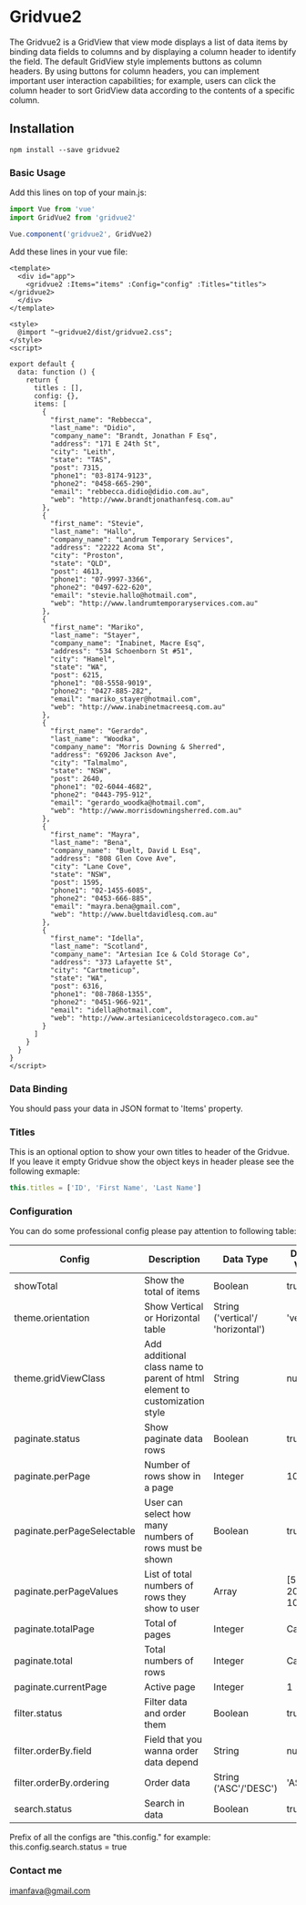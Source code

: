 # Gridvue2
The Gridvue2 is a GridView that view mode displays a list of data items by binding data fields to columns and by displaying a column header to identify the field. The default GridView style implements buttons as column headers. By using buttons for column headers, you can implement important user interaction capabilities; for example, users can click the column header to sort GridView data according to the contents of a specific column.
## Installation
``` 
npm install --save gridvue2
```

### Basic Usage
Add this lines on top of your main.js:
``` js
import Vue from 'vue'
import GridVue2 from 'gridvue2'

Vue.component('gridvue2', GridVue2)
```

Add these lines in your vue file:
```vue
<template>
  <div id="app">
    <gridvue2 :Items="items" :Config="config" :Titles="titles"></gridvue2>
  </div>
</template>

<style>
  @import "~gridvue2/dist/gridvue2.css";
</style>
<script>

export default {
  data: function () {
    return {
      titles : [],
      config: {},
      items: [
        {
          "first_name": "Rebbecca",
          "last_name": "Didio",
          "company_name": "Brandt, Jonathan F Esq",
          "address": "171 E 24th St",
          "city": "Leith",
          "state": "TAS",
          "post": 7315,
          "phone1": "03-8174-9123",
          "phone2": "0458-665-290",
          "email": "rebbecca.didio@didio.com.au",
          "web": "http://www.brandtjonathanfesq.com.au"
        },
        {
          "first_name": "Stevie",
          "last_name": "Hallo",
          "company_name": "Landrum Temporary Services",
          "address": "22222 Acoma St",
          "city": "Proston",
          "state": "QLD",
          "post": 4613,
          "phone1": "07-9997-3366",
          "phone2": "0497-622-620",
          "email": "stevie.hallo@hotmail.com",
          "web": "http://www.landrumtemporaryservices.com.au"
        },
        {
          "first_name": "Mariko",
          "last_name": "Stayer",
          "company_name": "Inabinet, Macre Esq",
          "address": "534 Schoenborn St #51",
          "city": "Hamel",
          "state": "WA",
          "post": 6215,
          "phone1": "08-5558-9019",
          "phone2": "0427-885-282",
          "email": "mariko_stayer@hotmail.com",
          "web": "http://www.inabinetmacreesq.com.au"
        },
        {
          "first_name": "Gerardo",
          "last_name": "Woodka",
          "company_name": "Morris Downing & Sherred",
          "address": "69206 Jackson Ave",
          "city": "Talmalmo",
          "state": "NSW",
          "post": 2640,
          "phone1": "02-6044-4682",
          "phone2": "0443-795-912",
          "email": "gerardo_woodka@hotmail.com",
          "web": "http://www.morrisdowningsherred.com.au"
        },
        {
          "first_name": "Mayra",
          "last_name": "Bena",
          "company_name": "Buelt, David L Esq",
          "address": "808 Glen Cove Ave",
          "city": "Lane Cove",
          "state": "NSW",
          "post": 1595,
          "phone1": "02-1455-6085",
          "phone2": "0453-666-885",
          "email": "mayra.bena@gmail.com",
          "web": "http://www.bueltdavidlesq.com.au"
        },
        {
          "first_name": "Idella",
          "last_name": "Scotland",
          "company_name": "Artesian Ice & Cold Storage Co",
          "address": "373 Lafayette St",
          "city": "Cartmeticup",
          "state": "WA",
          "post": 6316,
          "phone1": "08-7868-1355",
          "phone2": "0451-966-921",
          "email": "idella@hotmail.com",
          "web": "http://www.artesianicecoldstorageco.com.au"
        }
      ]
    }
  }
}
</script>
``` 
### Data Binding
You should pass your data in JSON format to 'Items' property.

### Titles
This is an optional option to show your own titles to header of the Gridvue. If you leave it empty Gridvue show the object keys in header please see the following exmaple:
``` js
this.titles = ['ID', 'First Name', 'Last Name']
```

### Configuration
You can do some professional config please pay attention to following table:

| Config | Description| Data Type | Default Value
| ------ | ------ | ------ | ------ |
| showTotal | Show the total of items | Boolean | true |
| theme.orientation | Show Vertical or Horizontal table | String ('vertical'/ 'horizontal') | 'vertical' |
| theme.gridViewClass | Add additional class name to parent of html element to customization style| String | null |
| paginate.status | Show paginate data rows | Boolean | true |
| paginate.perPage | Number of rows show in a page | Integer | 10 |
| paginate.perPageSelectable | User can select how many numbers of rows must be shown | Boolean | true |
| paginate.perPageValues | List of total numbers of rows they show to user | Array | [5 ,10, 20, 50, 100] |
| paginate.totalPage | Total of pages | Integer | Calculate |
| paginate.total | Total numbers of rows | Integer | Calculate |
| paginate.currentPage | Active page | Integer | 1 |
| filter.status | Filter data and order them | Boolean | true |
| filter.orderBy.field | Field that you wanna order data depend | String | null |
| filter.orderBy.ordering | Order data | String ('ASC'/'DESC') | 'ASC' |
| search.status | Search in data | Boolean | true |

Prefix of all the configs are "this.config." for example: this.config.search.status = true
### Contact me
imanfava@gmail.com
